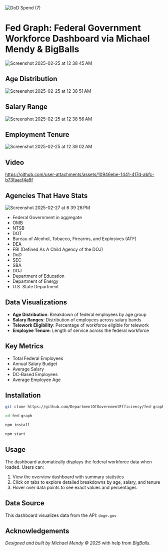 ![DoD Spend (7)](https://github.com/user-attachments/assets/987ca7f2-e22c-4b4a-b876-f8d3c61aa3b2)

# Fed Graph: Federal Government Workforce Dashboard via Michael Mendy & BigBalls 
![Screenshot 2025-02-25 at 12 38 45 AM](https://github.com/user-attachments/assets/d7782988-a53f-4406-8e07-08671ce6a8b8)

## Age Distribution 

![Screenshot 2025-02-25 at 12 38 51 AM](https://github.com/user-attachments/assets/6447e8df-0e9e-4b50-83d0-62134bc50418)

## Salary Range 

![Screenshot 2025-02-25 at 12 38 56 AM](https://github.com/user-attachments/assets/5e977a95-ebdd-4751-a60a-9786f9e73994)

## Employment Tenure 

![Screenshot 2025-02-25 at 12 39 02 AM](https://github.com/user-attachments/assets/5ed7eeaf-7655-472c-93c6-12567cdc7d35)

## Video

https://github.com/user-attachments/assets/10946ebe-1441-417d-abfc-b73faacf4a9f

## Agencies That Have Stats

![Screenshot 2025-02-27 at 6 39 26 PM](https://github.com/user-attachments/assets/0460301c-ef1d-4ac5-85a1-4dfaba1af359)

* Federal Government in aggregate
* OMB
* NTSB
* DOT
* Bureau of Alcohol, Tobacco, Firearms, and Explosives (ATF) 
* DEA
* FBI (Defined As A Child Agency of the DOJ) 
* DoD
* SEC
* SBA
* DOJ
* Department of Education
* Department of Energy
* U.S. State Department

## Data Visualizations

- **Age Distribution**: Breakdown of federal employees by age group
- **Salary Ranges**: Distribution of employees across salary bands
- **Telework Eligibility**: Percentage of workforce eligible for telework
- **Employee Tenure**: Length of service across the federal workforce

## Key Metrics

- Total Federal Employees
- Annual Salary Budget
- Average Salary
- DC-Based Employees
- Average Employee Age

## Installation

```bash
git clone https://github.com/DepartmentOfGovernmentEfficiency/fed-graph.git

cd fed-graph

npm install

npm start
```

## Usage

The dashboard automatically displays the federal workforce data when loaded. Users can:

1. View the overview dashboard with summary statistics
2. Click on tabs to explore detailed breakdowns by age, salary, and tenure
3. Hover over data points to see exact values and percentages

## Data Source

This dashboard visualizes data from the API:
`doge.gov`

## Acknowledgements

_Designed and built by Michael Mendy © 2025_ with help from _BigBalls_. 

